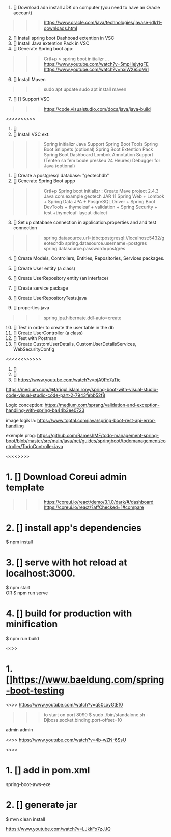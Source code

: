 1.  [] Download adn install JDK on computer (you need to have an Oracle account)
>>> https://www.oracle.com/java/technologies/javase-jdk11-downloads.html
2.  [] Install spring boot Dashboad extention in VSC
3.  [] Install Java extention Pack in VSC
4.  [] Generate Spring boot app:
>>> Crtl+p > spring boot initializr ...
>>>https://www.youtube.com/watch?v=5mpHejytgFE
https://www.youtube.com/watch?v=hxiWXe5oMrI
6.   [] Install Maven
>>> sudo apt update
>>> sudo apt install maven
7. []  [] Support VSC
>>> https://code.visualstudio.com/docs/java/java-build

<<<<<<SETUP ENV>>>>>>
1.  []
2.  [] Install VSC ext:
>>> Spring initializr Java Support
>>> Spring Boot Tools
>>> Spring Boot Snippets (optional)
>>> Spring Boot Extention Pack
>>> Spring Boot Dashboard
>>> Lombok Annotation Support (Tenten sa fem boule preskeu 24 Heures)
>>> Debugger for Java (optional)


1.  [] Create a postgresql database: "geotechdb"
2.  [] Generate Spring Boot appp
>>> Crtl+p 
>>> Spring boot initializr : Create Mave project
>>> 2.4.3
>>> Java
>>> com.example
>>> geotech
>>> JAR
>>> 11
>>> Spring Web + Lombok + Spring Data JPA + PosgreSQL Driver + Spring Boot DevTools  + thymeleaf + validation + Spring Security + test +thymeleaf-layout-dialect
3.  [] Set up database connection in application.properties and and test connection
>>>spring.datasource.url=jdbc:postgresql://localhost:5432/geotechdb
>>>spring.datasource.username=postgres
>>>spring.datasource.password=postgres
4.  [] Create Models, Controllers, Entities, Repositories, Services packages.

5.  [] Create User entity (a class)
8.  [] Create UserRepository entity (an interface)
9.  [] Create service package
10. [] Create UserRepositoryTests.java
11. [] properties.java
>>>spring.jpa.hibernate.ddl-auto=create
10. [] Test in order to create the user table in the db
12. [] Create UserController (a class)
13. [] Test with Postman
14. [] Create CustomUserDetails, CustomUserDetailsServices, WebSecurityConfig

<<<<<<<Validation request boby>>>>>>>
1.  []
2.  []
3.  []
https://www.youtube.com/watch?v=pjA9Pc7aTic




https://medium.com/@tariqul.islam.rony/spring-boot-with-visual-studio-code-visual-studio-code-part-2-7943febb52f8


Logic conception:
https://medium.com/sprang/validation-and-exception-handling-with-spring-ba44b3ee0723

image logik la:
https://www.toptal.com/java/spring-boot-rest-api-error-handling

exemple prog:
https://github.com/RameshMF/todo-management-spring-boot/blob/master/src/main/java/net/guides/springboot/todomanagement/controller/TodoController.java


<<<<<Frontend>>>>>
# 1.  [] Download Coreui admin template
>>>https://coreui.io/react/demo/3.1.0/dark/#/dashboard
>>>https://coreui.io/react/?affChecked=1#compare
# 2.  [] install app's dependencies
$ npm install
# 3.  [] serve with hot reload at localhost:3000.
$ npm start    
OR
$ npm run serve
# 4.  [] build for production with minification
$ npm run build



<<<Unit test>>>
# 1.  []https://www.baeldung.com/spring-boot-testing


<<<keycloak react>>>
https://www.youtube.com/watch?v=q50LxyGtEf0
>>> to start on port 8090
$ sudo ./bin/standalone.sh  -Djboss.socket.binding.port-offset=10

admin
admin

<<<keycloak spring boot>>>
https://www.youtube.com/watch?v=4b-wZN-6SsU



<<<Deploy aws>>>
# 1.  [] add in pom.xml
<finalName>spring-boot-aws-exe</finalName>
# 2.  [] generate jar
$ mvn clean install

https://www.youtube.com/watch?v=LJkkFx7zJJQ